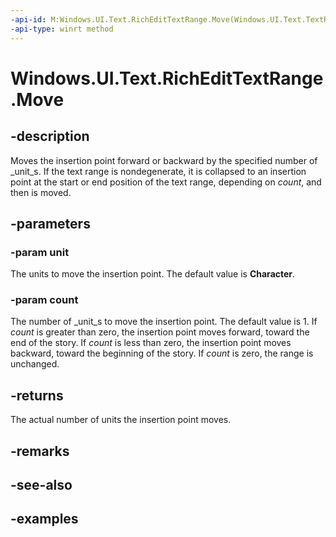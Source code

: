 ```yaml
---
-api-id: M:Windows.UI.Text.RichEditTextRange.Move(Windows.UI.Text.TextRangeUnit,System.Int32)
-api-type: winrt method
---
```


<!-- Method syntax.
public int RichEditTextRange.Move(TextRangeUnit unit, Int32 count)
-->

# Windows.UI.Text.RichEditTextRange.Move

## -description

Moves the insertion point forward or backward by the specified number of _unit_s. If the text range is nondegenerate, it is collapsed to an insertion point at the start or end position of the text range, depending on _count_, and then is moved.



## -parameters
### -param unit

The units to move the insertion point. The default value is **Character**.

### -param count

The number of _unit_s to move the insertion point. The default value is 1. If _count_ is greater than zero, the insertion point moves forward, toward the end of the story. If _count_ is less than zero, the insertion point moves backward, toward the beginning of the story. If _count_ is zero, the range is unchanged.

## -returns

The actual number of units the insertion point moves.

## -remarks

## -see-also

## -examples


